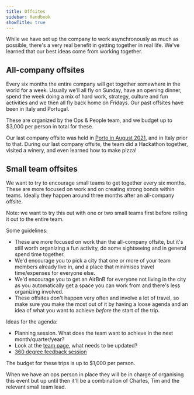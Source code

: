 ```yaml
---
title: Offsites
sidebar: Handbook
showTitle: true
---
```


While we have set up the company to work asynchronously as much as possible, there's a very real benefit in getting together in real life. We've learned that our best ideas come from working together.

## All-company offsites

Every six months the entire company will get together somewhere in the world for a week. Usually we'll all fly on Sunday, have an opening dinner, spend the week doing a mix of hard work, strategy, culture and fun activities and we then all fly back home on Fridays. Our past offsites have been in Italy and Portugal.

These are organized by the Ops & People team, and we budget up to $3,000 per person in total for these. 

Our last company offsite was held in [Porto in August 2021](https://youtu.be/WOBH1Qy0xhA), and in Italy prior to that. During our last company offsite, the team did a Hackathon together, visited a winery, and even learned how to make pizza! 


## Small team offsites

We want to try to encourage small teams to get together every six months. These are more focused on work and on creating strong bonds within teams. Ideally they happen around three months after an all-company offsite.

Note: we want to try this out with one or two small teams first before rolling it out to the entire team.

Some guidelines:

- These are more focused on work than the all-company offsite, but it's still worth organizing a fun activity, do some sightseeing and in general spend time together.
- We'd encourage you to pick a city that one or more of your team members already live in, and a place that minimises travel time/expenses for everyone else.
- We'd encourage you to get an AirBnB for everyone not living in the city as you automatically get a space you can work from and there's less organizing involved.
- These offsites don't happen very often and involve a lot of travel, so make sure you make the most out of it by having a loose agenda and an idea of what you want to achieve _before_ the start of the trip. 

Ideas for the agenda:
- Planning session. What does the team want to achieve in the next month/quarter/year?
- Look at the [team page](https://posthog.com/handbook/people/team-structure/team-structure#small-teams), what needs to be updated?
- [360 degree feedback session](/handbook/people/feedback#ground-rules)


The budget for these trips is up to $1,000 per person.

When we have an ops person in place they will be in charge of organising this event but up until then it'll be a combination of Charles, Tim and the relevant small team lead.
